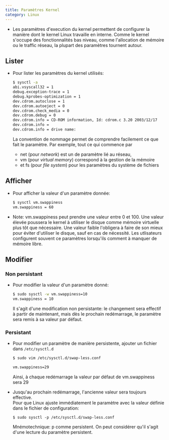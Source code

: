 ```yaml
---
title: Paramètres Kernel
category: Linux
---
```


* Les paramètres d'execution du kernel permettent de configurer la manière dont le kernel Linux travaille en interne. Comme le kernel s'occupe des fonctionnalités bas niveau, comme l'allocation de mémoire ou le traffic réseau, la plupart des paramètres tournent autour.

## Lister

* Pour lister les paramètres du kernel utilisés:

    ``` bash
    $ sysctl -a
    abi.vsyscall32 = 1
    debug.exception-trace = 1
    debug.kprobes-optimization = 1
    dev.cdrom.autoclose = 1
    dev.cdrom.autoeject = 0
    dev.cdrom.check_media = 0
    dev.cdrom.debug = 0
    dev.cdrom.info = CD-ROM information, Id: cdrom.c 3.20 2003/12/17
    dev.cdrom.info = 
    dev.cdrom.info = drive name:
    ```

    La convention de nommage permet de comprendre facilement ce que fait le paramètre. Par exemple, tout ce qui commence par
    - net (pour *network*) est un de paramètre lié au réseau,
    - vm (pour *virtual memory*) correspond à la gestion de la mémoire
    - et fs (pour *file system*) pour les paramètres du système de fichiers

## Afficher

* Pour afficher la valeur d'un paramètre donnée:

    ``` bash
    $ sysctl vm.swappiness
    vm.swappiness = 60
    ```

* Note: vm.swappiness peut prendre une valeur entre 0 et 100. Une valeur élevée poussera le kernel à utiliser le disque comme mémoire virtuelle plus tôt que nécessaire. Une valeur faible l'obligera à faire de son mieux pour éviter d'utiliser le disque, sauf en cas de nécessité. Les utlisateurs configurent souvent ce paramètres lorsqu'ils comment à manquer de mémoire libre.

## Modifier

### Non persistant

* Pour modifier la valeur d'un paramètre donné:

    ``` bash
    $ sudo sysctl -w vm.swappiness=10
    vm.swappiness = 10
    ```

    Il s'agit d'une modification non persistante: le changement sera effectif à partir de maintenant, mais dès le prochain redémarrage, le paramètre sera remis à sa valeur par défaut.

### Persistant

* Pour modifier un paramètre de manière persistente, ajouter un fichier dans `/etc/sysctl.d`

    ``` bash
    $ sudo vim /etc/sysctl.d/swap-less.conf

    vm.swappiness=29
    ```

    Ainsi, à chaque redémarrage la valeur par défaut de vm.swappiness sera 29

* Jusqu'au prochain redémarrage, l'ancienne valeur sera toujours effective.  
  Pour que Linux ajuste immédiatement le paramètre avec la valeur définie dans le fichier de configuration:

    ```
    $ sudo sysctl -p /etc/sysctl.d/swap-less.conf
    ```

    Mnémotechnique: p comme persistent. On peut considérer qu'il s'agit d'une lecture du paramètre persistent.
